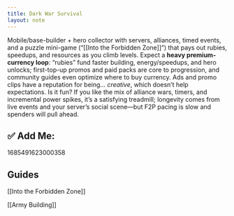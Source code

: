 ```yaml
---
title: Dark War Survival
layout: note
---
```

Mobile/base-builder + hero collector with servers, alliances, timed events, and a puzzle mini-game (“[[Into the Forbidden Zone]]”) that pays out rubies, speedups, and resources as you climb levels. Expect a **heavy premium-currency loop**: “rubies” fund faster building, energy/speedups, and hero unlocks; first-top-up promos and paid packs are core to progression, and community guides even optimize where to buy currency. Ads and promo clips have a reputation for being… _creative_, which doesn’t help expectations. Is it fun? If you like the mix of alliance wars, timers, and incremental power spikes, it’s a satisfying treadmill; longevity comes from live events and your server’s social scene—but F2P pacing is slow and spenders will pull ahead. 

## ✅  Add Me:
1685491623000358

## Guides
[[Into the Forbidden Zone]]

[[Army Building]]